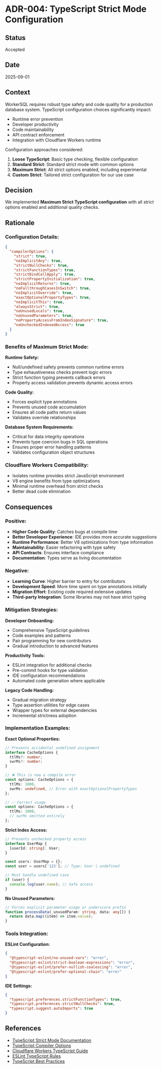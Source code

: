 # ADR-004: TypeScript Strict Mode Configuration

## Status

Accepted

## Date

2025-09-01

## Context

WorkerSQL requires robust type safety and code quality for a production database
system. TypeScript configuration choices significantly impact:

- Runtime error prevention
- Developer productivity
- Code maintainability
- API contract enforcement
- Integration with Cloudflare Workers runtime

Configuration approaches considered:

1. **Loose TypeScript**: Basic type checking, flexible configuration
2. **Standard Strict**: Standard strict mode with common options
3. **Maximum Strict**: All strict options enabled, including experimental
4. **Custom Strict**: Tailored strict configuration for our use case

## Decision

We implemented **Maximum Strict TypeScript configuration** with all strict
options enabled and additional quality checks.

## Rationale

### Configuration Details:

```json
{
  "compilerOptions": {
    "strict": true,
    "noImplicitAny": true,
    "strictNullChecks": true,
    "strictFunctionTypes": true,
    "strictBindCallApply": true,
    "strictPropertyInitialization": true,
    "noImplicitReturns": true,
    "noFallthroughCasesInSwitch": true,
    "noImplicitOverride": true,
    "exactOptionalPropertyTypes": true,
    "noImplicitThis": true,
    "alwaysStrict": true,
    "noUnusedLocals": true,
    "noUnusedParameters": true,
    "noPropertyAccessFromIndexSignature": true,
    "noUncheckedIndexedAccess": true
  }
}
```

### Benefits of Maximum Strict Mode:

**Runtime Safety:**

- Null/undefined safety prevents common runtime errors
- Type exhaustiveness checks prevent logic errors
- Strict function typing prevents callback errors
- Property access validation prevents dynamic access errors

**Code Quality:**

- Forces explicit type annotations
- Prevents unused code accumulation
- Ensures all code paths return values
- Validates override relationships

**Database System Requirements:**

- Critical for data integrity operations
- Prevents type coercion bugs in SQL operations
- Ensures proper error handling patterns
- Validates configuration object structures

### Cloudflare Workers Compatibility:

- Isolates runtime provides strict JavaScript environment
- V8 engine benefits from type optimizations
- Minimal runtime overhead from strict checks
- Better dead code elimination

## Consequences

### Positive:

- **Higher Code Quality**: Catches bugs at compile time
- **Better Developer Experience**: IDE provides more accurate suggestions
- **Runtime Performance**: Better V8 optimizations from type information
- **Maintainability**: Easier refactoring with type safety
- **API Contracts**: Ensures interface compliance
- **Documentation**: Types serve as living documentation

### Negative:

- **Learning Curve**: Higher barrier to entry for contributors
- **Development Speed**: More time spent on type annotations initially
- **Migration Effort**: Existing code required extensive updates
- **Third-party Integration**: Some libraries may not have strict typing

### Mitigation Strategies:

**Developer Onboarding:**

- Comprehensive TypeScript guidelines
- Code examples and patterns
- Pair programming for new contributors
- Gradual introduction to advanced features

**Productivity Tools:**

- ESLint integration for additional checks
- Pre-commit hooks for type validation
- IDE configuration recommendations
- Automated code generation where applicable

**Legacy Code Handling:**

- Gradual migration strategy
- Type assertion utilities for edge cases
- Wrapper types for external dependencies
- Incremental strictness adoption

### Implementation Examples:

**Exact Optional Properties:**

```typescript
// Prevents accidental undefined assignment
interface CacheOptions {
  ttlMs?: number;
  swrMs?: number;
}

// ❌ This is now a compile error
const options: CacheOptions = {
  ttlMs: 1000,
  swrMs: undefined, // Error with exactOptionalPropertyTypes
};

// ✅ Correct usage
const options: CacheOptions = {
  ttlMs: 1000,
  // swrMs omitted entirely
};
```

**Strict Index Access:**

```typescript
// Prevents unchecked property access
interface UserMap {
  [userId: string]: User;
}

const users: UserMap = {};
const user = users['123']; // Type: User | undefined

// Must handle undefined case
if (user) {
  console.log(user.name); // Safe access
}
```

**No Unused Parameters:**

```typescript
// Forces explicit parameter usage or underscore prefix
function processData(_unusedParam: string, data: any[]) {
  return data.map((item) => item.value);
}
```

### Tools Integration:

**ESLint Configuration:**

```json
{
  "@typescript-eslint/no-unused-vars": "error",
  "@typescript-eslint/strict-boolean-expressions": "error",
  "@typescript-eslint/prefer-nullish-coalescing": "error",
  "@typescript-eslint/prefer-optional-chain": "error"
}
```

**IDE Settings:**

```json
{
  "typescript.preferences.strictFunctionTypes": true,
  "typescript.preferences.strictNullChecks": true,
  "typescript.suggest.autoImports": true
}
```

## References

- [TypeScript Strict Mode Documentation](https://www.typescriptlang.org/tsconfig#strict)
- [TypeScript Compiler Options](https://www.typescriptlang.org/tsconfig#compilerOptions)
- [Cloudflare Workers TypeScript Guide](https://developers.cloudflare.com/workers/languages/typescript/)
- [ESLint TypeScript Rules](https://typescript-eslint.io/rules/)
- [TypeScript Best Practices](https://google.github.io/styleguide/tsguide.html)
